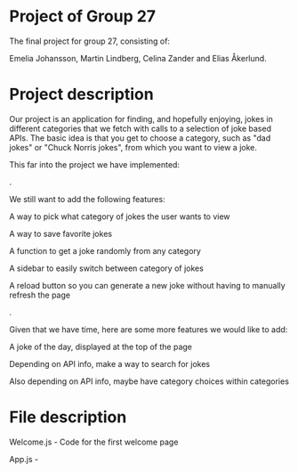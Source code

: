 # Project of Group 27

The final project for group 27, consisting of:

Emelia Johansson, Martin Lindberg, Celina Zander and Elias Åkerlund.


# Project description

Our project is an application for finding, and hopefully enjoying, jokes in different categories that we fetch with calls to a selection of joke based APIs. The basic idea is that you get to choose a category, such as "dad jokes" or "Chuck Norris jokes", from which you want to view a joke. 

This far into the project we have implemented:

.

We still want to add the following features:

A way to pick what category of jokes the user wants to view

A way to save favorite jokes

A function to get a joke randomly from any category

A sidebar to easily switch between category of jokes

A reload button so you can generate a new joke without having to manually refresh the page
  
.

Given that we have time, here are some more features we would like to add:

A joke of the day, displayed at the top of the page

Depending on API info, make a way to search for jokes

Also depending on API info, maybe have category choices within categories
   
  
# File description

Welcome.js - Code for the first welcome page

App.js - 
